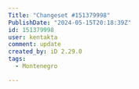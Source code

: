 ```yaml
---
Title: "Changeset #151379998"
PublishDate: "2024-05-15T20:18:39Z"
id: 151379998
user: kentakta
comment: update
created_by: iD 2.29.0
tags:
  - Montenegro

---
```

